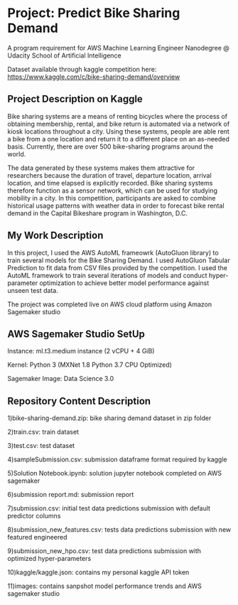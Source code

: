 # Project: Predict Bike Sharing Demand

A program requirement for AWS Machine Learning Engineer Nanodegree @ Udacity School of Artificial Intelligence

Dataset available through kaggle competition here: 
https://www.kaggle.com/c/bike-sharing-demand/overview

## Project Description on Kaggle

Bike sharing systems are a means of renting bicycles where the process of obtaining membership, rental, and bike return is automated via a network of kiosk locations throughout a city. Using these systems, people are able rent a bike from a one location and return it to a different place on an as-needed basis. Currently, there are over 500 bike-sharing programs around the world.

The data generated by these systems makes them attractive for researchers because the duration of travel, departure location, arrival location, and time elapsed is explicitly recorded. Bike sharing systems therefore function as a sensor network, which can be used for studying mobility in a city. In this competition, participants are asked to combine historical usage patterns with weather data in order to forecast bike rental demand in the Capital Bikeshare program in Washington, D.C.

## My Work Description

In this project, I used the AWS AutoML frameowrk (AutoGluon library) to train several models for the Bike Sharing Demand. I used AutoGluon Tabular Prediction to fit data from CSV files provided by the competition. I used the AutoML framework to train several iterations of models and conduct hyper-parameter optimization to achieve better model performance against unseen test data. 

The project was completed live on AWS cloud platform using Amazon Sagemaker studio

## AWS Sagemaker Studio SetUp

Instance: ml.t3.medium instance (2 vCPU + 4 GiB)

Kernel: Python 3 (MXNet 1.8 Python 3.7 CPU Optimized)

Sagemaker Image: Data Science 3.0

## Repository Content Description

1)bike-sharing-demand.zip: bike sharing demand dataset in zip folder

2)train.csv: train dataset

3)test.csv: test dataset

4)sampleSubmission.csv: submission dataframe format required by kaggle

5)Solution Notebook.ipynb: solution jupyter notebook completed on AWS sagemaker

6)submission report.md: submission report

7)submission.csv: initial test data predictions submission with default predictor columns

8)submission_new_features.csv: tests data predictions submission with new featured engineered

9)submission_new_hpo.csv: test data predictions submission with optimized hyper-parameters

10)kaggle/kaggle.json: contains my personal kaggle API token

11)images: contains sanpshot model performance trends and AWS sagemaker studio

